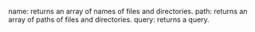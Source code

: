 name: returns an array of names of files and directories.
path: returns an array of paths of files and directories.
query: returns a query.